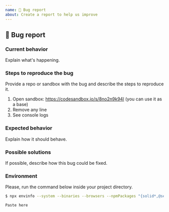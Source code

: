 ```yaml
---
name: 🐛 Bug report
about: Create a report to help us improve
---
```


## 🐛 Bug report

### Current behavior

Explain what's happening.

### Steps to reproduce the bug

Provide a repo or sandbox with the bug and describe the steps to reproduce it.

1. Open sandbox: https://codesandbox.io/s/8no2n9k94l (you can use it as a base)
2. Remove any line
3. See console logs

### Expected behavior

Explain how it should behave.

### Possible solutions

If possible, describe how this bug could be fixed.

### Environment

Please, run the command below inside your project directory.
```sh
$ npx envinfo --system --binaries --browsers --npmPackages "{solid*,@seedblocks*}"

Paste here
```
